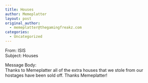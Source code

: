 ```yaml
---
title: Houses
author: Memeplatter
layout: post
original_author:
  - memeplatter@thegamingfreakz.com
categories:
  - Uncategorized
---
```

From: ISIS  
Subject: Houses

Message Body:  
Thanks to Memeplatter all of the extra houses that we stole from our hostages have been sold off. Thanks Memeplatter!